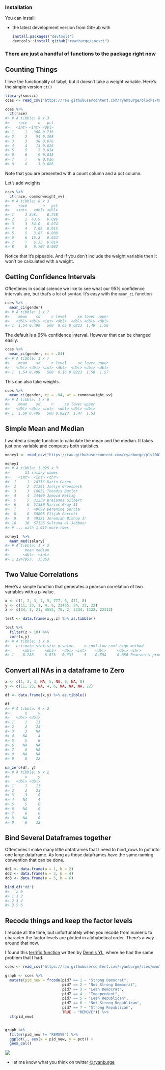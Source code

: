 
### Installation

You can install:

  - the latest development version from GitHub with
    
    ``` r
    install.packages("devtools")
    devtools::install_github("ryanburge/socsci")
    ```

### There are just a handful of functions to the package right now

## Counting Things

I love the functionality of tabyl, but it doesn’t take a weight
variable. Here’s the simple version `ct()`

``` r
library(socsci)
cces <- read_csv("https://raw.githubusercontent.com/ryanburge/blocks/master/cces.csv")

cces %>% 
  ct(race)
#> # A tibble: 8 x 3
#>    race     n   pct
#>   <int> <int> <dbl>
#> 1     1   368 0.736
#> 2     2    54 0.108
#> 3     3    38 0.076
#> 4     4    13 0.026
#> 5     5     7 0.014
#> 6     6     9 0.018
#> 7     7     8 0.016
#> 8     8     3 0.006
```

Note that you are presented with a count column and a pct column.

Let’s add weights

``` r
cces %>% 
  ct(race, commonweight_vv)
#> # A tibble: 8 x 3
#>    race       n   pct
#>   <int>   <dbl> <dbl>
#> 1     1 348.    0.758
#> 2     2  43.9   0.096
#> 3     3  34.0   0.074
#> 4     4   7.09  0.015
#> 5     5   3.87  0.008
#> 6     6  15.2   0.033
#> 7     7   6.33  0.014
#> 8     8   0.704 0.002
```

Notice that it’s pipeable. And if you don’t include the weight variable
then it won’t be calculated with a weight.

## Getting Confidence Intervals

Oftentimes in social science we like to see what our 95% confidence
intervals are, but that’s a lot of syntax. It’s easy with the `mean_ci`
function

``` r
cces %>% 
  mean_ci(gender)
#> # A tibble: 1 x 7
#>    mean    sd     n level     se lower upper
#>   <dbl> <dbl> <int> <dbl>  <dbl> <dbl> <dbl>
#> 1  1.54 0.499   500  0.05 0.0223  1.49  1.58
```

The default is a 95% confidence interval. However that can be changed
easily.

``` r
cces %>% 
  mean_ci(gender, ci = .84)
#> # A tibble: 1 x 7
#>    mean    sd     n level     se lower upper
#>   <dbl> <dbl> <int> <dbl>  <dbl> <dbl> <dbl>
#> 1  1.54 0.499   500  0.16 0.0223  1.50  1.57
```

This can also take weights.

``` r
cces %>% 
  mean_ci(gender, ci = .84, wt = commonweight_vv)
#> # A tibble: 1 x 6
#>    mean    sd     n     se lower upper
#>   <dbl> <dbl> <int>  <dbl> <dbl> <dbl>
#> 1  1.50 0.499   500 0.0223  1.47  1.53
```

## Simple Mean and Median

I wanted a simple function to calculate the mean and the median. It
takes just one variable and computes both
statistics.

``` r
money1 <- read_csv("https://raw.githubusercontent.com/ryanburge/pls2003_sp17/master/sal_work.csv")

money1 
#> # A tibble: 1,025 x 3
#>       X1 salary names             
#>    <int>  <int> <chr>             
#>  1     1  14736 Darin Casem       
#>  2     2  21261 Jaelyn Groesbeck  
#>  3     3  16831 Theodis Butler    
#>  4     4  34400 Joewid Rettig     
#>  5     5  31239 Breianna Gilbert  
#>  6     6  51580 Marcus Gray II    
#>  7     7  49699 Berenice Garcia   
#>  8     8  66805 Elijah Garrett    
#>  9     9  49321 Jeremiah Bishop Jr
#> 10    10  67126 Sultana al-Jabbour
#> # ... with 1,015 more rows

money1  %>% 
  mean_med(salary)
#> # A tibble: 1 x 2
#>       mean median
#>      <dbl>  <int>
#> 1 1247953.  35853
```

## Two Value Correlations

Here’s a simple function that generates a pearson correlation of two
variables with a p-value.

``` r
x <- c(1, 2, 3, 7, 5, 777, 6, 411, 8)
y <- c(11, 23, 1, 4, 6, 22455, 34, 22, 22)
z <- c(34, 3, 21, 4555, 75, 2, 3334, 1122, 22312)

test <- data.frame(x,y,z) %>% as.tibble()

test %>% 
  filter(z > 10) %>% 
  corr(x,y)
#> # A tibble: 1 x 8
#>   estimate statistic p.value     n conf.low conf.high method                               alternative
#>      <dbl>     <dbl>   <dbl> <int>    <dbl>     <dbl> <chr>                                <chr>      
#> 1    0.288     0.673   0.531     5   -0.594     0.856 Pearson's product-moment correlation two.sided
```

## Convert all NAs in a dataframe to Zero

``` r
x <- c(1, 2, 3, NA, 5, NA, 6, NA, 8)
y <- c(11, 23, NA, 4, 6, NA, NA, NA, 22)

df <- data.frame(x,y) %>% as.tibble()

df
#> # A tibble: 9 x 2
#>       x     y
#>   <dbl> <dbl>
#> 1     1    11
#> 2     2    23
#> 3     3    NA
#> 4    NA     4
#> 5     5     6
#> 6    NA    NA
#> 7     6    NA
#> 8    NA    NA
#> 9     8    22

na_zero(df, y)
#> # A tibble: 9 x 2
#>       x     y
#>   <dbl> <dbl>
#> 1     1    11
#> 2     2    23
#> 3     3     0
#> 4    NA     4
#> 5     5     6
#> 6    NA     0
#> 7     6     0
#> 8    NA     0
#> 9     8    22
```

## Bind Several Dataframes together

Oftentimes I make many little dataframes that I need to bind\_rows to
put into one large dataframe. As long as those dataframes have the same
naming convention that can be done.

``` r
dd1 <- data.frame(a = 1, b = 2)
dd2 <- data.frame(a = 3, b = 4)
dd3 <- data.frame(a = 5, b = 6) 

bind_df("dd")
#>   a b
#> 1 1 2
#> 2 3 4
#> 3 5 6
```

## Recode things and keep the factor levels

I recode all the time, but unfortunately when you recode from numeric to
character the factor levels are plotted in alphabetical order. There’s a
way around that now.

I found this [terrific
function](https://stackoverflow.com/questions/49572416/r-convert-to-factor-with-order-of-levels-same-with-case-when)
written by [Dennis
YL](https://stackoverflow.com/users/5068121/dennis-yl), where he had the
same problem that I
had.

``` r
cces <- read_csv("https://raw.githubusercontent.com/ryanburge/cces/master/CCES%20for%20Methods/small_cces.csv")

graph <- cces %>% 
  mutate(pid_new = frcode(pid7 == 1 ~ "Strong Democrat", 
                          pid7 == 2 ~ "Not Strong Democrat", 
                          pid7 == 3 ~ "Lean Democrat", 
                          pid7 == 4 ~ "Independent", 
                          pid7 == 5 ~ "Lean Republican", 
                          pid7 == 6 ~ "Not Strong Republican", 
                          pid7 == 7 ~ "Strong Republican", 
                          TRUE ~ "REMOVE")) %>% 
  ct(pid_new)


graph %>% 
  filter(pid_new != "REMOVE") %>% 
  ggplot(., aes(x = pid_new, y = pct)) +
  geom_col()
```

![](README-unnamed-chunk-11-1.png)<!-- -->

  - let me know what you think on twitter
    <a href="https://twitter.com/ryanburge">@ryanburge</a>

